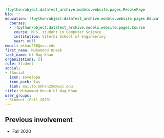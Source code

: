 ```yaml
---
!!python/object:datafest_archive.models.website.pages.PeoplePage
bio: ''
education: !!python/object:datafest_archive.models.website.pages.Education
  courses:
  - !!python/object:datafest_archive.models.website.pages.Course
    course: M.S. student in Computer Science
    institution: Viterbi School of Engineering
    year: null
email: mkhan250@usc.edu
first_name: Muhammad Oneeb
last_name: Ul Haq Khan
organizations: []
role: Student
social:
- !Social
  icon: envelope
  icon_pack: fas
  link: mailto:mkhan250@usc.edu
title: Muhammad Oneeb Ul Haq Khan
user_groups:
- Student (Fall 2020)
---
```



## Previous involvement

* Fall 2020

